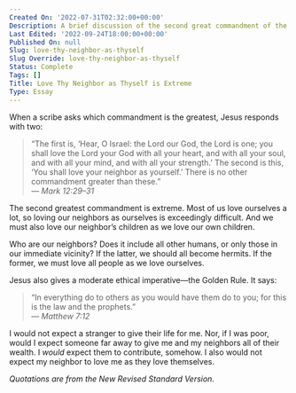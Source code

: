 ```yaml
---
Created On: '2022-07-31T02:32:00+00:00'
Description: A brief discussion of the second great commandment of the New Testament.
Last Edited: '2022-09-24T18:00:00+00:00'
Published On: null
Slug: love-thy-neighbor-as-thyself
Slug Override: love-thy-neighbor-as-thyself
Status: Complete
Tags: []
Title: Love Thy Neighbor as Thyself is Extreme
Type: Essay
---
```

<p>When a scribe asks which commandment is the greatest, Jesus responds with two:</p>
<blockquote><p>
“The first is, ‘Hear, O Israel: the Lord our God, the Lord is one; you
shall love the Lord your God with all your heart, and with all your
soul, and with all your mind, and with all your strength.’ The second is
this, ‘You shall love your neighbor as yourself.’ There is no other
commandment greater than these.”<br />
<em>— Mark 12:29–31</em>
</p></blockquote>

<p>The second greatest commandment is extreme. Most of us love ourselves a lot, so loving our neighbors as ourselves is exceedingly difficult. And we must also love our neighbor’s children as we love our own children.</p>
<p>Who are our neighbors? Does it include all other humans, or only those in our immediate vicinity? If the latter, we should all become hermits. If the former, we must love all people as we love ourselves.</p>
<p>Jesus also gives a moderate ethical imperative—the Golden Rule. It says:</p>
<blockquote><p>
“In everything do to others as you would have them do to you; for this
is the law and the prophets.”<br />
<em>— Matthew 7:12</em>
</p></blockquote>

<p>I would not expect a stranger to give their life for me. Nor, if I was poor, would I expect someone far away to give me and my neighbors all of their wealth. I <em>would</em> expect them to contribute, somehow. I also would not expect my neighbor to love me as they love themselves.</p>
<p><em>Quotations are from the New Revised Standard Version.</em></p>
